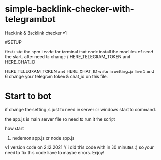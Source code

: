 # simple-backlink-checker-with-telegrambot
Hacklink &amp; Backlink checker v1


#SETUP  

first uste the npm i code for terminal 
that code install the modules of need the start. 
after need to change / HERE_TELEGRAM_TOKEN and HERE_CHAT_ID

HERE_TELEGRAM_TOKEN and HERE_CHAT_ID write in setting..js line 3 and 6 change your telegram token & chat_id on this file. 

# Start to bot
if change the setting.js just to need in server or windows start to command.

the app.js is main server file so need to run it the script

how start 
1. nodemon app.js  or node app.js


 v1 version code on 2.12.2021 // i did this code with in 30 minutes :) 
    so your need to fix this code have to maybe errors.
     Enjoy!
